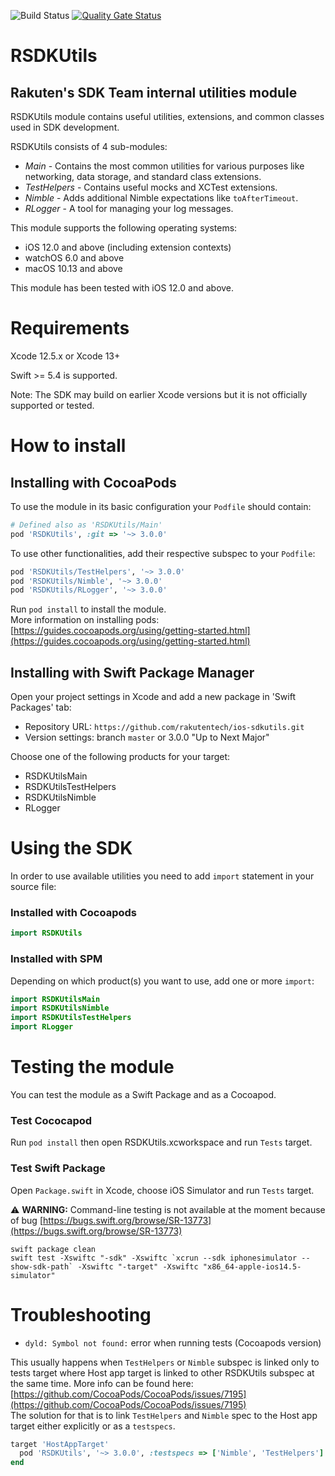![Build Status](https://app.bitrise.io/app/7bb2e98294cf2d27/status.svg?token=ISfEDlJWKck83OBeX4XaEQ&branch=master)
[![Quality Gate Status](https://sonarcloud.io/api/project_badges/measure?project=rakutentech_ios-sdkutils&metric=alert_status)](https://sonarcloud.io/summary/new_code?id=rakutentech_ios-sdkutils)

# RSDKUtils
## Rakuten's SDK Team internal utilities module

RSDKUtils module contains useful utilities, extensions, and common classes used in SDK development.

RSDKUtils consists of 4 sub-modules:
* *Main* - Contains the most common utilities for various purposes like networking, data storage, and standard class extensions.
* *TestHelpers* - Contains useful mocks and XCTest extensions.
* *Nimble* - Adds additional Nimble expectations like `toAfterTimeout`.
* *RLogger* - A tool for managing your log messages.

This module supports the following operating systems:
* iOS 12.0 and above (including extension contexts)
* watchOS 6.0 and above
* macOS 10.13 and above

This module has been tested with iOS 12.0 and above.

# **Requirements**

Xcode 12.5.x or Xcode 13+

Swift >= 5.4 is supported.

Note: The SDK may build on earlier Xcode versions but it is not officially supported or tested.

# **How to install**

## Installing with CocoaPods
To use the module in its basic configuration your `Podfile` should contain:

```ruby
# Defined also as 'RSDKUtils/Main'
pod 'RSDKUtils', :git => '~> 3.0.0'
```

To use other functionalities, add their respective subspec to your `Podfile`:
```ruby
pod 'RSDKUtils/TestHelpers', '~> 3.0.0'
pod 'RSDKUtils/Nimble', '~> 3.0.0'
pod 'RSDKUtils/RLogger', '~> 3.0.0'
```

Run `pod install` to install the module.<br>
More information on installing pods: [https://guides.cocoapods.org/using/getting-started.html](https://guides.cocoapods.org/using/getting-started.html)

## Installing with Swift Package Manager
Open your project settings in Xcode and add a new package in 'Swift Packages' tab:
* Repository URL: `https://github.com/rakutentech/ios-sdkutils.git`
* Version settings: branch `master` or 3.0.0 "Up to Next Major" 

Choose one of the following products for your target:
* RSDKUtilsMain
* RSDKUtilsTestHelpers
* RSDKUtilsNimble
* RLogger

# **Using the SDK**
In order to use available utilities you need to add `import` statement in your source file:

### Installed with Cocoapods
```swift
import RSDKUtils
```

### Installed with SPM
Depending on which product(s) you want to use, add one or more `import`:
```swift
import RSDKUtilsMain
import RSDKUtilsNimble
import RSDKUtilsTestHelpers
import RLogger
```

# **Testing the module**

You can test the module as a Swift Package and as a Cocoapod.

### Test Cococapod
Run `pod install` then open RSDKUtils.xcworkspace and run `Tests` target.

### Test Swift Package
Open `Package.swift` in Xcode, choose iOS Simulator and run `Tests` target. 

⚠️ **WARNING:** Command-line testing is not available at the moment because of bug [https://bugs.swift.org/browse/SR-13773](https://bugs.swift.org/browse/SR-13773)
```
swift package clean
swift test -Xswiftc "-sdk" -Xswiftc `xcrun --sdk iphonesimulator --show-sdk-path` -Xswiftc "-target" -Xswiftc "x86_64-apple-ios14.5-simulator"
```

# Troubleshooting

* `dyld: Symbol not found:` error when running tests (Cocoapods version)

This usually happens when `TestHelpers` or `Nimble` subspec is linked only to tests target where Host app target is linked to other RSDKUtils subspec at the same time. More info can be found here: [https://github.com/CocoaPods/CocoaPods/issues/7195](https://github.com/CocoaPods/CocoaPods/issues/7195)<br>
The solution for that is to link `TestHelpers` and `Nimble` spec to the Host app target either explicitly or as a `testspecs`.
```ruby
target 'HostAppTarget'
  pod 'RSDKUtils', '~> 3.0.0', :testspecs => ['Nimble', 'TestHelpers']
end    
```
